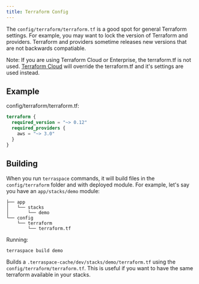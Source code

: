 ```yaml
---
title: Terraform Config
---
```


The `config/terraform/terraform.tf` is a good spot for general Terraform settings.  For example, you may want to lock the version of Terraform and providers. Terraform and providers sometime releases new versions that are not backwards compatiable.

Note: If you are using Terraform Cloud or Enterprise, the terraform.tf is not used. [Terraform Cloud](https://www.terraform.io/docs/tfc/workspaces/variables.html) will override the terraform.tf and it's settings are used instead.

## Example

config/terraform/terraform.tf:

```terraform
terraform {
  required_version = "~> 0.12"
  required_providers {
    aws = "~> 3.0"
  }
}
```

## Building

When you run `terraspace` commands, it will build files in the `config/terraform` folder and with deployed module.  For example, let's say you have an `app/stacks/demo` module:

    ├── app
    │   └── stacks
    │       └── demo
    └── config
        └── terraform
            └── terraform.tf

Running:

    terraspace build demo

Builds a `.terraspace-cache/dev/stacks/demo/terraform.tf` using the `config/terraform/terraform.tf`. This is useful if you want to have the same terraform available in your stacks.